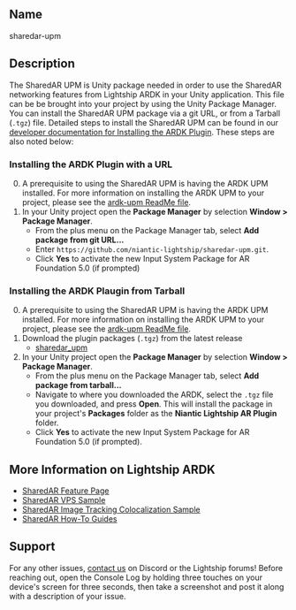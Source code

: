 ## Name
sharedar-upm

## Description
The SharedAR UPM is Unity package needed in order to use the SharedAR networking features from Lightship ARDK in your Unity application. This file can be be brought into your project by using the Unity Package Manager. You can install the SharedAR UPM package via a git URL, or from a Tarball (`.tgz`) file. Detailed steps to install the SharedAR UPM can be found in our [developer documentation for Installing the ARDK Plugin](https://lightship.dev/docs/ardk/setup/#installing-the-ardk-plugin-with-a-url). These steps are also noted below:

### Installing the ARDK Plugin with a URL
0. A prerequisite to using the SharedAR UPM is having the ARDK UPM installed. For more information on installing the ARDK UPM to your project, please see the [ardk-upm ReadMe file](https://github.com/niantic-lightship/ardk-upm/blob/main/README.md). 
1. In your Unity project open the **Package Manager** by selection **Window > Package Manager**. 
	- From the plus menu on the Package Manager tab, select **Add package from git URL...**
	- Enter `https://github.com/niantic-lightship/sharedar-upm.git`. 
	- Click **Yes** to activate the new Input System Package for AR Foundation 5.0 (if prompted)

### Installing the ARDK Plaugin from Tarball
0. A prerequisite to using the SharedAR UPM is having the ARDK UPM installed. For more information on installing the ARDK UPM to your project, please see the [ardk-upm ReadMe file](https://github.com/niantic-lightship/ardk-upm/blob/main/README.md). 
1. Download the plugin packages (`.tgz`) from the latest release
	- [sharedar_upm](https://github.com/niantic-lightship/sharedar-upm/releases/latest)
2. In your Unity project open the **Package Manager** by selection **Window > Package Manager**. 
	- From the plus menu on the Package Manager tab, select **Add package from tarball...**
	- Navigate to where you downloaded the ARDK, select the `.tgz` file you downloaded, and press **Open**. This will install the package in your project's **Packages** folder as the **Niantic Lightship AR Plugin** folder. 
	- Click **Yes** to activate the new Input System Package for AR Foundation 5.0 (if prompted). 

## More Information on Lightship ARDK
- [SharedAR Feature Page](https://lightship.dev/docs/ardk/features/shared_ar/)
- [SharedAR VPS Sample](https://lightship.dev/docs/ardk/sample_projects/#shared-ar-vps)
- [SharedAR Image Tracking Colocalization Sample](https://lightship.dev/docs/ardk/sample_projects/#shared-ar-image-tracking-colocalization)
- [SharedAR How-To Guides](https://lightship.dev/docs/ardk/how-to/shared_ar/)

## Support
For any other issues, [contact us](https://lightship.dev/docs/ardk/contact_us/) on Discord or the Lightship forums! Before reaching out, open the Console Log by holding three touches on your device's screen for three seconds, then take a screenshot and post it along with a description of your issue.
